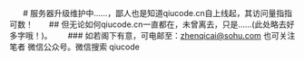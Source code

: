 &nbsp;&nbsp;&nbsp;&nbsp;&nbsp;&nbsp;# 服务器升级维护中……，鄙人也是知道qiucode.cn自上线起，其访问量指指可数！
&nbsp;&nbsp;&nbsp;&nbsp;&nbsp;&nbsp;## 但无论如何qiucode.cn一直都在，未曾离去，只是……(此处略去好多字哦！)。
&nbsp;&nbsp;&nbsp;&nbsp;&nbsp;&nbsp;### 如若阁下有意，可电邮至：zhenqicai@sohu.com  也可关注笔者 微信公众号。微信搜索  qiucode
